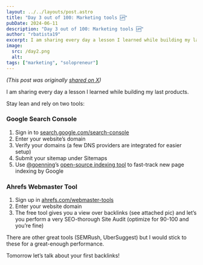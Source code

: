 ```yaml
---
layout: ../../layouts/post.astro
title: "Day 3 out of 100: Marketing tools 🆙"
pubDate: 2024-06-11
description: "Day 3 out of 100: Marketing tools 🆙"
author: "rbatista19"
excerpt: I am sharing every day a lesson I learned while building my last products. Today it will be about marketing tools.
image:
  src: /day2.png
  alt:
tags: ["marketing", "solopreneur"]
---
```


_(This post was originally [shared on X](https://x.com/rbatista19/status/1800644049960927335))_

I am sharing every day a lesson I learned while building my last products.

Stay lean and rely on two tools:

### Google Search Console
1) Sign in to [search.google.com/search-console](https://search.google.com/search-console)
2) Enter your website’s domain
3) Verify your domains (a few DNS providers are integrated for easier setup)
4) Submit your sitemap under Sitemaps
5) Use [@goenning](https://x.com/goenning)’s [open-source indexing tool](https://github.com/goenning/google-indexing-script) to fast-track new page indexing by Google

### Ahrefs Webmaster Tool
1. Sign up in [ahrefs.com/webmaster-tools](https://ahrefs.com/webmaster-tools)
2. Enter your website domain
3. The free tool gives you a view over backlinks (see attached pic) and let’s you perform a very SEO-thorough Site Audit (optimize for 90-100 and you’re fine)

There are other great tools (SEMRush, UberSuggest) but I would stick to these for a great-enough performance.

Tomorrow let’s talk about your first backlinks!